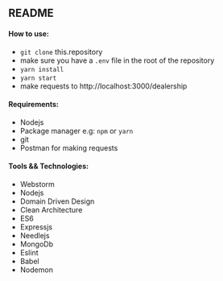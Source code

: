 ## README

#### How to use:

- ```git clone``` this.repository
- make sure you have a ```.env``` file in the root of the repository
- ```yarn install```
- ```yarn start```
- make requests to http://localhost:3000/dealership

#### Requirements:

- Nodejs
- Package manager e.g: ```npm``` or ```yarn```
- git
- Postman for making requests

#### Tools && Technologies:

- Webstorm
- Nodejs
- Domain Driven Design
- Clean Architecture
- ES6
- Expressjs
- Needlejs
- MongoDb
- Eslint
- Babel
- Nodemon
